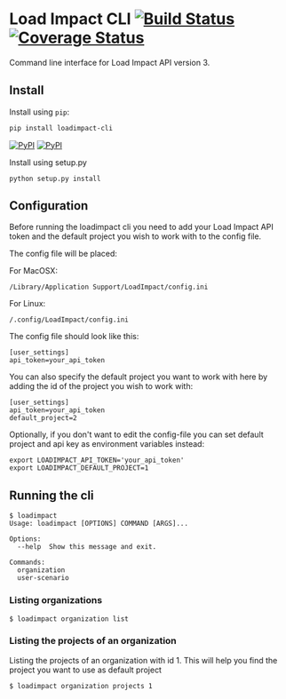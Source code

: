 # Load Impact CLI [![Build Status](https://travis-ci.org/loadimpact/loadimpact-cli.png?branch=master,develop)](https://travis-ci.org/loadimpact/loadimpact-cli) [![Coverage Status](https://coveralls.io/repos/loadimpact/loadimpact-cli/badge.svg?branch=develop&service=github)](https://coveralls.io/github/loadimpact/loadimpact-cli?branch=develop)

Command line interface for Load Impact API version 3.

## Install

Install using `pip`:

```sh
pip install loadimpact-cli
```
[![PyPI](https://img.shields.io/pypi/v/loadimpact-cli.svg)]() [![PyPI](https://img.shields.io/pypi/dm/loadimpact-cli.svg)]()

Install using setup.py

```
python setup.py install
```

## Configuration

Before running the loadimpact cli you need to add your Load Impact API token and the default project you wish to work with to the config file.

The config file will be placed:

For MacOSX:

```
/Library/Application Support/LoadImpact/config.ini
```

For Linux:

```
/.config/LoadImpact/config.ini
```

The config file should look like this:

```
[user_settings]
api_token=your_api_token
```

You can also specify the default project you want to work with here by adding the id of the project you wish to work with:

```
[user_settings]
api_token=your_api_token
default_project=2
```

Optionally, if you don't want to edit the config-file you can set default project and api key as environment variables instead:


```
export LOADIMPACT_API_TOKEN='your_api_token'
export LOADIMPACT_DEFAULT_PROJECT=1
```

## Running the cli

```
$ loadimpact
Usage: loadimpact [OPTIONS] COMMAND [ARGS]...

Options:
  --help  Show this message and exit.

Commands:
  organization
  user-scenario
```

### Listing organizations

```
$ loadimpact organization list
```


### Listing the projects of an organization

Listing the projects of an organization with id 1. This will help you find the project you want to use as default project

```
$ loadimpact organization projects 1
```
